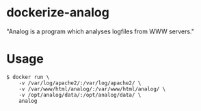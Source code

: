 # dockerize-analog
"Analog is a program which analyses logfiles from WWW servers." 

# Usage

```
$ docker run \
    -v /var/log/apache2/:/var/log/apache2/ \
    -v /var/www/html/analog/:/var/www/html/analog/ \
    -v /opt/analog/data/:/opt/analog/data/ \
    analog
```
